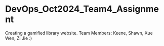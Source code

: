 # DevOps_Oct2024_Team4_Assignment
Creating a gamified library website.
Team Members: Keene, Shawn, Xue Wen, Zi Jie :)
